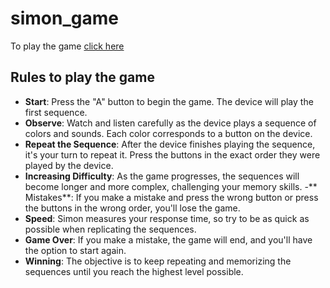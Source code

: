 # simon_game
To play the game [click here](https://github.com/VenkataSaiGanta/simon_game)

## Rules to play the game
- **Start**: Press the "A" button to begin the game. The device will play the first sequence.
- **Observe**: Watch and listen carefully as the device plays a sequence of colors and sounds. Each color corresponds to a button on the device.
- **Repeat the Sequence**: After the device finishes playing the sequence, it's your turn to repeat it. Press the buttons in the exact order they were played by the device.
- **Increasing Difficulty**: As the game progresses, the sequences will become longer and more complex, challenging your memory skills.
-** Mistakes**: If you make a mistake and press the wrong button or press the buttons in the wrong order, you'll lose the game.
- **Speed**: Simon measures your response time, so try to be as quick as possible when replicating the sequences.
- **Game Over**: If you make a mistake, the game will end, and you'll have the option to start again.
- **Winning**: The objective is to keep repeating and memorizing the sequences until you reach the highest level possible.
